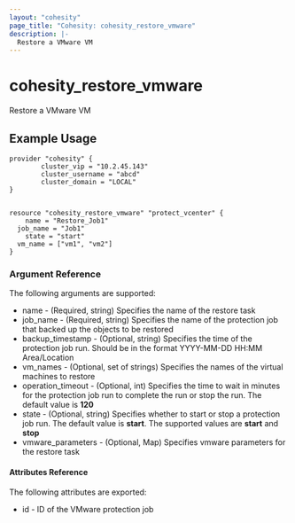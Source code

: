 ```yaml
---
layout: "cohesity"
page_title: "Cohesity: cohesity_restore_vmware"
description: |-
  Restore a VMware VM 
---
```


# cohesity\_restore\_vmware

Restore a VMware VM 

## Example Usage
```
provider "cohesity" {
        cluster_vip = "10.2.45.143"
        cluster_username = "abcd"
        cluster_domain = "LOCAL"
}


resource "cohesity_restore_vmware" "protect_vcenter" {
	name = "Restore_Job1"
  job_name = "Job1"
	state = "start"
  vm_name = ["vm1", "vm2"]
}
```

### Argument Reference
The following arguments are supported:

- name - (Required, string) Specifies the name of the restore task
- job_name - (Required, string) Specifies the name of the protection job that backed up the objects to be restored
- backup_timestamp - (Optional, string) Specifies the time of the protection job run. Should be in the format YYYY-MM-DD HH:MM Area/Location
- vm_names - (Optional, set of strings) Specifies the names of the virtual machines to restore
- operation_timeout - (Optional, int) Specifies the time to wait in minutes for the protection job run to complete the run or stop the run. The default value is **120**
- state - (Optional, string) Specifies whether to start or stop a protection job run. The default value is **start**. The supported values are **start** and **stop**
- vmware_parameters - (Optional, Map) Specifies vmware parameters for the restore task


#### Attributes Reference
The following attributes are exported:

- id - ID of the VMware protection job